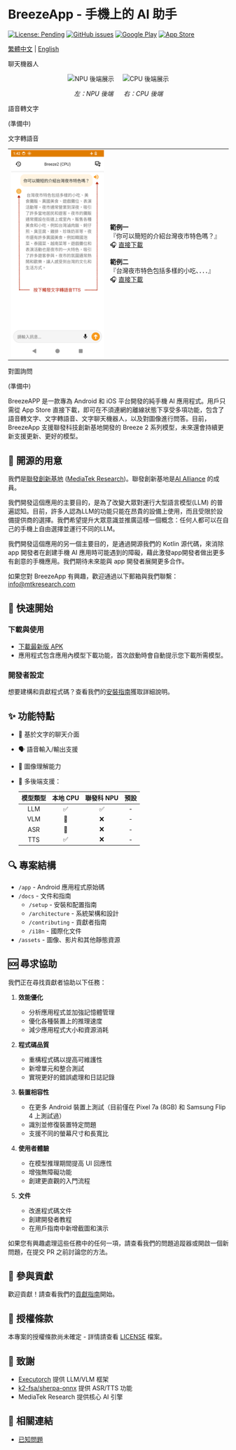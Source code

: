 # BreezeApp - 手機上的 AI 助手

[![License: Pending](https://img.shields.io/badge/License-Pending-yellow.svg)](LICENSE)
[![GitHub issues](https://img.shields.io/github/issues/mtkresearch/BreezeApp)](https://github.com/mtkresearch/BreezeApp/issues)
[![Google Play](https://img.shields.io/badge/Google_Play-即將推出-green.svg?style=flat&logo=google-play)](https://play.google.com)
[![App Store](https://img.shields.io/badge/App_Store-即將推出-blue.svg?style=flat&logo=app-store&logoColor=white)](https://apps.apple.com)

[繁體中文](README.md) | [English](docs/i18n/README_en.md)

聊天機器人
<p align="center">
  <img src="assets/BreezeApp_npu.gif" width="300" alt="NPU 後端展示"/>&nbsp;&nbsp;&nbsp;&nbsp;
  <img src="assets/BreezeApp_cpu.gif" width="300" alt="CPU 後端展示"/>
</p>
<p align="center">
  <em>左：NPU 後端 &nbsp;&nbsp;&nbsp;&nbsp; 右：CPU 後端</em>
</p>

語音轉文字

(準備中)

文字轉語音
<table align="center" border="0" cellspacing="0" cellpadding="0" style="border-collapse: collapse;">
<tr style="border: none;">
<td width="300" valign="middle" style="border: none;">
<img src="assets/tts_zh.png" width="300" alt="中文語音合成展示"/>
</td>
<td width="350" valign="middle" style="border: none;">
<p>
<strong>範例一</strong><br/>
『你可以簡短的介紹台灣夜市特色嗎？』<br/>
🎧 <a href="assets/tts_zh_1.mp3">直接下載</a>
</p>
<p>
<strong>範例二</strong><br/>
『台灣夜市特色包括多樣的小吃、．．．』<br/>
🎧 <a href="assets/tts_zh_2.mp3">直接下載</a>
</p>
</td>
</tr>
</table>

對圖詢問

(準備中)


BreezeAPP 是一款專為 Android 和 iOS 平台開發的純手機 AI 應用程式。用戶只需從 App Store 直接下載，即可在不須連網的離線狀態下享受多項功能，包含了語音轉文字、文字轉語音、文字聊天機器人，以及對圖像進行問答。目前，BreezeApp 支援聯發科技創新基地開發的 Breeze 2 系列模型，未來還會持續更新支援更新、更好的模型。

## 📧 開源的用意

我們是[聯發創新基地](https://i.mediatek.com/mediatekresearch) ([MediaTek Research](https://i.mediatek.com/mediatekresearch))。聯發創新基地是[AI Alliance](https://thealliance.ai/) 的成員。

我們開發這個應用的主要目的，是為了改變大眾對運行大型語言模型(LLM) 的普遍認知。目前，許多人認為LLM的功能只能在昂貴的設備上使用，而且受限於設備提供商的選擇。我們希望提升大眾意識並推廣這樣一個概念：任何人都可以在自己的手機上自由選擇並運行不同的LLM。

我們開發這個應用的另一個主要目的，是通過開源我們的 Kotlin 源代碼，來消除 app 開發者在創建手機 AI 應用時可能遇到的障礙，藉此激發app開發者做出更多有創意的手機應用。我們期待未來能與 app 開發者展開更多合作。

如果您對 BreezeApp 有興趣，歡迎通過以下郵箱與我們聯繫：[info@mtkresearch.com](info@mtkresearch.com)

## 🚀 快速開始

### 下載與使用
- [下載最新版 APK](https://huggingface.co/MediaTek-Research/BreezeApp/resolve/main/BreezeApp.apk)
- 應用程式包含應用內模型下載功能，首次啟動時會自動提示您下載所需模型。

### 開發者設定
想要建構和貢獻程式碼？查看我們的[安裝指南](docs/setup/installation_zh.md)獲取詳細說明。

## ✨ 功能特點

- 💬 基於文字的聊天介面
- 🗣️ 語音輸入/輸出支援
- 📸 圖像理解能力
- 🔄 多後端支援：

    | 模型類型 | 本地 CPU | 聯發科 NPU | 預設 |
    |:---------:|:---------:|:-------:|:--------:|
    | LLM       |     ✅     |    ✅    |    -    |
    | VLM       |     🚧     |    ❌    |    -    |
    | ASR       |     🚧     |    ❌    |    -    |
    | TTS       |     ✅     |    ❌    |    -    |

## 🔍 專案結構

- `/app` - Android 應用程式原始碼
- `/docs` - 文件和指南
  - `/setup` - 安裝和配置指南
  - `/architecture` - 系統架構和設計
  - `/contributing` - 貢獻者指南
  - `/i18n` - 國際化文件
- `/assets` - 圖像、影片和其他靜態資源

## 🆘 尋求協助

我們正在尋找貢獻者協助以下任務：

1. **效能優化**
   - 分析應用程式並加強記憶體管理
   - 優化各種裝置上的推理速度
   - 減少應用程式大小和資源消耗

2. **程式碼品質**
   - 重構程式碼以提高可維護性
   - 新增單元和整合測試
   - 實現更好的錯誤處理和日誌記錄

3. **裝置相容性**
   - 在更多 Android 裝置上測試（目前僅在 Pixel 7a (8GB) 和 Samsung Flip 4 上測試過）
   - 識別並修復裝置特定問題
   - 支援不同的螢幕尺寸和長寬比

4. **使用者體驗**
   - 在模型推理期間提高 UI 回應性
   - 增強無障礙功能
   - 創建更直觀的入門流程

5. **文件**
   - 改進程式碼文件
   - 創建開發者教程
   - 在用戶指南中新增截圖和演示

如果您有興趣處理這些任務中的任何一項，請查看我們的問題追蹤器或開啟一個新問題，在提交 PR 之前討論您的方法。

## 🤝 參與貢獻

歡迎貢獻！請查看我們的[貢獻指南](docs/contributing/guidelines.md)開始。

## 📄 授權條款

本專案的授權條款尚未確定 - 詳情請查看 [LICENSE](LICENSE) 檔案。

## 🙏 致謝

- [Executorch](https://github.com/pytorch/executorch) 提供 LLM/VLM 框架
- [k2-fsa/sherpa-onnx](https://github.com/k2-fsa/sherpa-onnx) 提供 ASR/TTS 功能
- MediaTek Research 提供核心 AI 引擎

## 🔗 相關連結

- [已知問題](https://github.com/mtkresearch/BreezeApp/issues)
